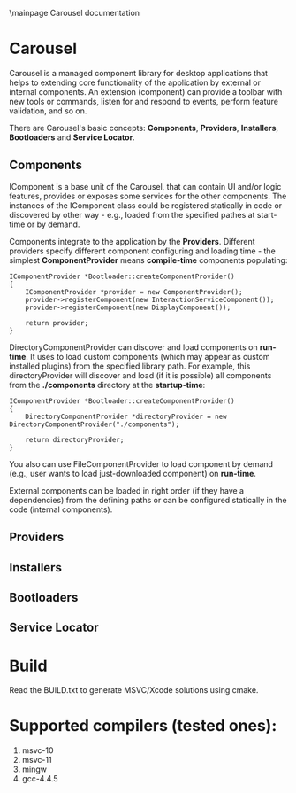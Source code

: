 \mainpage Carousel documentation

Carousel
========

Carousel is a managed component library for desktop applications that helps to extending core functionality of the application by external or internal components. An extension (component) can provide a toolbar with new tools or commands, listen for and respond to events, perform feature validation, and so on. 

There are Carousel's basic concepts: **Components**, **Providers**, **Installers**, **Bootloaders** and **Service Locator**.

Components
----------

IComponent is a base unit of the Carousel, that can contain UI and/or logic features, provides or exposes some services for the other components. The instances of the IComponent class could
be registered statically in code or discovered by other way - e.g., loaded from the specified pathes at start-time or by demand.

Components integrate to the application by the **Providers**. Different providers specify different component configuring and loading time - the simplest **ComponentProvider** means **compile-time** components populating:

	IComponentProvider *Bootloader::createComponentProvider()
	{
		IComponentProvider *provider = new ComponentProvider();
		provider->registerComponent(new InteractionServiceComponent());
		provider->registerComponent(new DisplayComponent());

		return provider;
	}

DirectoryComponentProvider can discover and load components	on **run-time**. It uses to load custom components (which may appear as custom installed plugins) from the specified library path. For example, this directoryProvider will discover and load (if it is possible) all components from the **./components** directory at the **startup-time**:

	IComponentProvider *Bootloader::createComponentProvider()
	{
		DirectoryComponentProvider *directoryProvider = new DirectoryComponentProvider("./components");

		return directoryProvider;
	}	

You also can use FileComponentProvider to load component by demand (e.g., user wants to load just-downloaded component) on **run-time**.

External components can be loaded in right order (if they have a dependencies) from the defining paths or can be configured statically in the code (internal components).

Providers
---------

Installers
----------

Bootloaders
-----------

Service Locator
---------------

Build
=====
Read the BUILD.txt to generate MSVC/Xcode solutions using cmake.

Supported compilers (tested ones):
==================================
<ol>
<li>msvc-10</li>
<li>msvc-11</li>
<li>mingw</li>
<li>gcc-4.4.5</li>
</ol>
